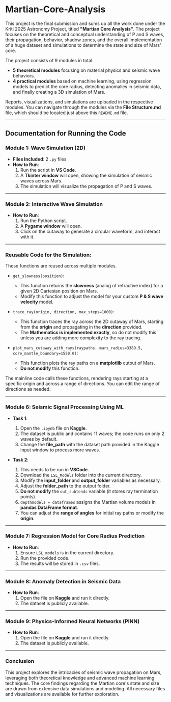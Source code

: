 # Martian-Core-Analysis

This project is the final submission and sums up all the work done under the Kriti 2025 Astronomy Project, titled **"Martian Core Analysis"**. The project focuses on the theoretical and conceptual understanding of P and S waves, their propagation, behavior, shadow zones, and the overall implementation of a huge dataset and simulations to determine the state and size of Mars' core.

The project consists of 9 modules in total:
- **5 theoretical modules** focusing on material physics and seismic wave behaviors.
- **4 practical modules** based on machine learning, using regression models to predict the core radius, detecting anomalies in seismic data, and finally creating a 3D simulation of Mars.

Reports, visualizations, and simulations are uploaded in the respective modules. You can navigate through the modules via the **File Structure.md** file, which should be located just above this `README.md` file.

---

## Documentation for Running the Code

### Module 1: Wave Simulation (2D)
- **Files Included**: 2 `.py` files
- **How to Run**: 
    1. Run the script in **VS Code**.
    2. A **Tkinter window** will open, showing the simulation of seismic waves across Mars.
    3. The simulation will visualize the propagation of P and S waves.

---

### Module 2: Interactive Wave Simulation
- **How to Run**: 
    1. Run the Python script.
    2. A **Pygame window** will open.
    3. Click on the cutaway to generate a circular waveform, and interact with it.

---

### Reusable Code for the Simulation:
These functions are reused across multiple modules. 

- `get_slowness(position)`:
    - This function returns the **slowness** (analog of refractive index) for a given 2D Cartesian position on Mars.
    - Modify this function to adjust the model for your custom **P & S wave velocity** model.

- `trace_ray(origin, direction, max_steps=1000)`:
    - This function traces the ray across the 2D cutaway of Mars, starting from the **origin** and propagating in the **direction** provided.
    - The **Mathematics is implemented exactly**, so do not modify this unless you are adding more complexity to the ray tracing.

- `plot_mars_cutaway_with_rays(raypaths, mars_radius=3389.5, core_mantle_boundary=1550.0)`:
    - This function plots the ray paths on a **matplotlib** cutout of Mars.
    - **Do not modify** this function.

The mainline code calls these functions, rendering rays starting at a specific origin and across a range of directions. You can edit the range of directions as needed.

---

### Module 6: Seismic Signal Processing Using ML
- **Task 1**: 
    1. Open the `.ipynb` file on **Kaggle**.
    2. The dataset is public and contains 11 waves; the code runs on only 2 waves by default.
    3. Change the **file_path** with the dataset path provided in the Kaggle input window to process more waves.

- **Task 2**:
    1. This needs to be run in **VSCode**.
    2. Download the `LSL_Models` folder into the current directory.
    3. Modify the **input_folder** and **output_folder** variables as necessary.
    4. Adjust the **folder_path** to the output folder.
    5. **Do not modify** the `out_subtends` variable (it stores ray termination points).
    6. `depthmodels = dataframes` assigns the Martian volume models in **pandas DataFrame format**.
    7. You can adjust the **range of angles** for initial ray paths or modify the **origin**.

---

### Module 7: Regression Model for Core Radius Prediction
- **How to Run**: 
    1. Ensure `LSL_models` is in the current directory.
    2. Run the provided code.
    3. The results will be stored in `.csv` files.

---

### Module 8: Anomaly Detection in Seismic Data
- **How to Run**: 
    1. Open the file on **Kaggle** and run it directly.
    2. The dataset is publicly available.

---

### Module 9: Physics-Informed Neural Networks (PINN)
- **How to Run**: 
    1. Open the file on **Kaggle** and run it directly.
    2. The dataset is publicly available.

---

### Conclusion
This project explores the intricacies of seismic wave propagation on Mars, leveraging both theoretical knowledge and advanced machine learning techniques. The core findings regarding the Martian core's state and size are drawn from extensive data simulations and modeling. All necessary files and visualizations are available for further exploration.
